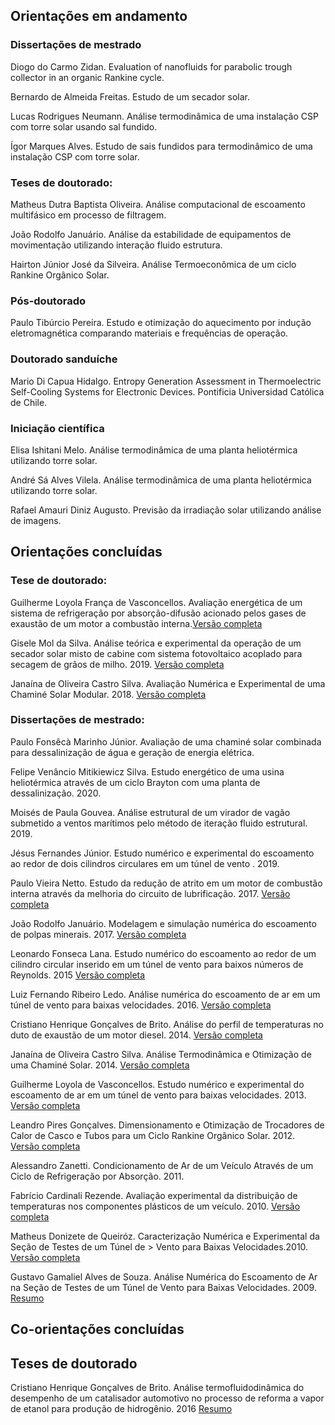 ## **Orientações em andamento**

### Dissertações de mestrado

Diogo do Carmo Zidan. Evaluation of nanofluids for parabolic trough collector in an organic Rankine cycle.

Bernardo de Almeida Freitas. Estudo de um secador solar.

Lucas Rodrigues Neumann. Análise termodinâmica de uma instalação CSP com torre solar usando sal fundido.

Ígor Marques Alves. Estudo de sais fundidos para termodinâmico de uma instalação CSP com torre solar.

### Teses de doutorado:

Matheus Dutra Baptista Oliveira. Análise computacional de escoamento multifásico em processo de filtragem.

João Rodolfo Januário. Análise da estabilidade de equipamentos de movimentação utilizando interação fluido estrutura. 

Hairton Júnior José da Silveira. Análise Termoeconômica de um ciclo Rankine Orgânico Solar. 

### Pós-doutorado

Paulo Tibúrcio Pereira. Estudo e otimização do aquecimento por indução eletromagnética comparando materiais e frequências de operação.

### Doutorado sanduíche

Mario Di Capua Hidalgo. Entropy Generation Assessment in Thermoelectric Self-Cooling Systems for Electronic Devices. Pontificia Universidad Católica de Chile.

### Iniciação científica

Elisa Ishitani Melo. Análise termodinâmica de uma planta heliotérmica utilizando torre solar.

André Sá Alves Vilela. Análise termodinâmica de uma planta heliotérmica utilizando torre solar.

Rafael Amauri Diniz Augusto. Previsão da irradiação solar utilizando análise de imagens. 

## **Orientações concluídas**

### Tese de doutorado:

Guilherme Loyola França de Vasconcellos. Avaliação energética de um sistema de refrigeração por absorção-difusão acionado pelos gases de exaustão de um motor a combustão interna.[Versão completa](http://www.biblioteca.pucminas.br/teses/EngMecanica_VasconcellosGLF_1.pdf)

Gisele Mol da Silva. Análise teórica e experimental da operação de um secador solar misto de cabine com sistema fotovoltaico acoplado para secagem de grãos de milho. 2019.
[Versão completa](http://www.biblioteca.pucminas.br/teses/EngenhariaMecanica_GiseleMolDaSilva_7863.pdf)

Janaína de Oliveira Castro Silva. Avaliação Numérica e Experimental de uma Chaminé Solar Modular. 2018.
[Versão completa](http://www.biblioteca.pucminas.br/teses/EngMecanica_SilvaJO_1.pdf)

### Dissertações de mestrado:

Paulo Fonsêcà Marinho Júnior. Avaliação de uma chaminé solar combinada para dessalinização de água e geração de energia elétrica.

Felipe Venâncio Mitikiewicz Silva. Estudo energético de uma usina heliotérmica através de um ciclo Brayton com uma planta de dessalinização. 2020.

Moisés de Paula Gouvea. Análise estrutural de um virador de vagão submetido a ventos marítimos pelo método de iteração fluido estrutural. 2019.

Jésus Fernandes Júnior. Estudo numérico e experimental do escoamento ao redor de dois cilindros circulares em um túnel de vento . 2019.

Paulo Vieira Netto. Estudo da redução de atrito em um motor de combustão interna através da melhoria do circuito de lubrificação. 2017.
[Versão completa](http://www.biblioteca.pucminas.br/teses/EngMecanica_NettoPV_1.pdf)

João Rodolfo Januário. Modelagem e simulação numérica do escoamento de polpas minerais. 2017. 
[Versão completa](http://www.biblioteca.pucminas.br/teses/EngMecanica_JanuarioJR_1.pdf)

Leonardo Fonseca Lana. Estudo numérico do escoamento ao redor de um cilindro circular inserido em um túnel de vento para baixos números de Reynolds. 2015
[Versão completa](http://www.biblioteca.pucminas.br/teses/EngMecanica_LanaLF_1.pdf)

Luiz Fernando Ribeiro Ledo. Análise numérica do escoamento de ar em um túnel de vento para baixas velocidades. 2016. 
[Versão completa](http://www.biblioteca.pucminas.br/teses/EngMecanica_LedoLFR_1r.pdf)

Cristiano Henrique Gonçalves de Brito. Análise do perfil de temperaturas no duto de exaustão de um motor diesel. 2014. 
[Versão completa](http://www.biblioteca.pucminas.br/teses/EngMecanica_BritoCHG_1.pdf)

Janaína de Oliveira Castro Silva. Análise Termodinâmica e Otimização de uma Chaminé Solar. 2014. 
[Versão completa](http://www.biblioteca.pucminas.br/teses/EngMecanica_SilvaJOC_1.pdf)

Guilherme Loyola de Vasconcellos. Estudo numérico e experimental do escoamento de ar em um túnel de vento para baixas velocidades. 2013.
[Versão completa](http://www.biblioteca.pucminas.br/teses/EngMecanica_VasconcellosGLF_1.pdf)

Leandro Pires Gonçalves. Dimensionamento e Otimização de Trocadores de Calor de Casco e Tubos para um Ciclo Rankine Orgânico Solar. 2012. 
[Versão completa](http://www.biblioteca.pucminas.br/teses/EngMecanica_GonçalvesLP_1.pdf)

Alessandro Zanetti. Condicionamento de Ar de um Veículo Através de um Ciclo de Refrigeração por Absorção. 2011. 

Fabrício Cardinali Rezende. Avaliação experimental da distribuição de temperaturas nos componentes plásticos de um veículo. 2010. 
[Versão completa](http://www.biblioteca.pucminas.br/teses/EngMecanica_RezendeFC_1.pdf)

Matheus Donizete de Queiróz. Caracterização Numérica e Experimental da Seção de Testes de um Túnel de > Vento para Baixas Velocidades.2010. 
[Versão completa](http://www.biblioteca.pucminas.br/teses/EngMecanica_QueirozMD_1.pdf)

Gustavo Gamaliel Alves de Souza. Análise Numérica do Escoamento de Ar na Seção de Testes de um Túnel de Vento para Baixas Velocidades. 2009. 
[Resumo](http://www.biblioteca.pucminas.br/teses/EngMecanica_SouzaGG_1r.pdf)

## **Co-orientações concluídas**

## Teses de doutorado

Cristiano Henrique Gonçalves de Brito. Análise termofluidodinâmica do desempenho de um catalisador automotivo no processo de reforma a vapor de etanol para produção de hidrogênio. 2016
[Resumo](http://www.biblioteca.pucminas.br/teses/EngenhariaMecanica_CristianoHenriqueGoncalvesDeBrito_8088.pdf)

